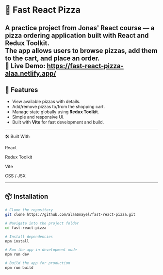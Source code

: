 # 🍕 Fast React Pizza

A practice project from Jonas' React course — a pizza ordering application built with **React** and **Redux Toolkit**.  
The app allows users to browse pizzas, add them to the cart, and place an order.  
🔗 Live Demo: https://fast-react-pizza-alaa.netlify.app/
---

## 🚀 Features
- View available pizzas with details.
- Add/remove pizzas to/from the shopping cart.
- Manage state globally using **Redux Toolkit**.
- Simple and responsive UI.
- Built with **Vite** for fast development and build.

---

🛠️ Built With

React

Redux Toolkit

Vite

CSS / JSX

---

## 📦 Installation

```bash
# Clone the repository
git clone https://github.com/alaaSnayel/fast-react-pizza.git

# Navigate into the project folder
cd fast-react-pizza

# Install dependencies
npm install

# Run the app in development mode
npm run dev

# Build the app for production
npm run build
